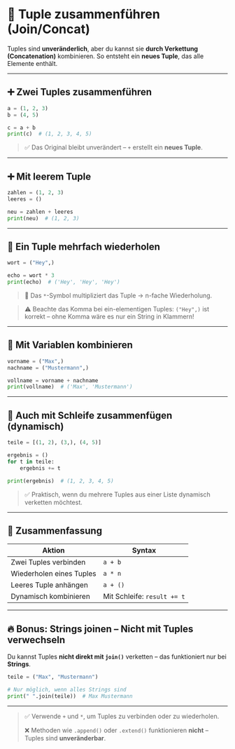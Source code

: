 # 🔗 Tuple zusammenführen (Join/Concat)

Tuples sind **unveränderlich**, aber du kannst sie **durch Verkettung (Concatenation)** kombinieren. So entsteht ein **neues Tuple**, das alle Elemente enthält.

---

## ➕ Zwei Tuples zusammenführen

```python
a = (1, 2, 3)
b = (4, 5)

c = a + b
print(c)  # (1, 2, 3, 4, 5)
```

> ✅ Das Original bleibt unverändert – `+` erstellt ein **neues Tuple**.

---

## ➕ Mit leerem Tuple

```python
zahlen = (1, 2, 3)
leeres = ()

neu = zahlen + leeres
print(neu)  # (1, 2, 3)
```

---

## 🔁 Ein Tuple mehrfach wiederholen

```python
wort = ("Hey",)

echo = wort * 3
print(echo)  # ('Hey', 'Hey', 'Hey')
```

> 🔹 Das `*`-Symbol multipliziert das Tuple → n-fache Wiederholung.

> ⚠️ Beachte das Komma bei ein-elementigen Tuples: `("Hey",)` ist korrekt – ohne Komma wäre es nur ein String in Klammern!

---

## 🔀 Mit Variablen kombinieren

```python
vorname = ("Max",)
nachname = ("Mustermann",)

vollname = vorname + nachname
print(vollname)  # ('Max', 'Mustermann')
```

---

## 🧠 Auch mit Schleife zusammenfügen (dynamisch)

```python
teile = [(1, 2), (3,), (4, 5)]

ergebnis = ()
for t in teile:
    ergebnis += t

print(ergebnis)  # (1, 2, 3, 4, 5)
```

> ✅ Praktisch, wenn du mehrere Tuples aus einer Liste dynamisch verketten möchtest.

---

## 📌 Zusammenfassung

| Aktion                    | Syntax                             |
|---------------------------|-------------------------------------|
| Zwei Tuples verbinden     | `a + b`                            |
| Wiederholen eines Tuples  | `a * n`                            |
| Leeres Tuple anhängen     | `a + ()`                           |
| Dynamisch kombinieren     | Mit Schleife: `result += t`        |

---

## 🔥 Bonus: Strings joinen – Nicht mit Tuples verwechseln

Du kannst Tuples **nicht direkt mit `join()`** verketten – das funktioniert nur bei **Strings**.

```python
teile = ("Max", "Mustermann")

# Nur möglich, wenn alles Strings sind
print(" ".join(teile))  # Max Mustermann
```

---

> ✅ Verwende `+` und `*`, um Tuples zu verbinden oder zu wiederholen.
>  
> ❌ Methoden wie `.append()` oder `.extend()` funktionieren **nicht** – Tuples sind **unveränderbar**.